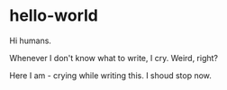 # hello-world
Hi humans.

Whenever I don't know what to write, I cry.
Weird, right? 

Here I am - crying while writing this.
I shoud stop now.
